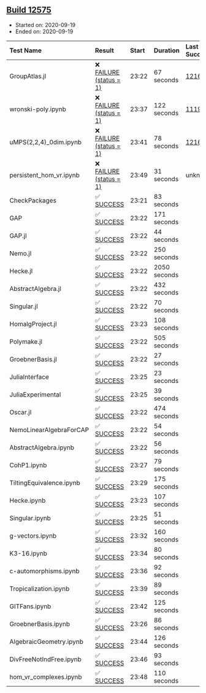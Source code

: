 ## [Build 12575](https://oscarci.mathematik.uni-kl.de/job/oscar/12575/)

* Started on: 2020-09-19
* Ended on: 2020-09-19

| Test Name    | Result | Start | Duration | Last Success | First Failure |
|:-------------|:-------|:------|:---------|:-------------|:--------------|
| GroupAtlas.jl | ❌ [FAILURE (status = 1)](https://oscarci.mathematik.uni-kl.de/job/oscar/12575/artifact/logs/build-12575/GroupAtlas.jl.log) | 23:22 | 67 seconds | [12167](https://oscarci.mathematik.uni-kl.de/job/oscar/12167/) | [12168](https://oscarci.mathematik.uni-kl.de/job/oscar/12168/) |
| wronski-poly.ipynb | ❌ [FAILURE (status = 1)](https://oscarci.mathematik.uni-kl.de/job/oscar/12575/artifact/logs/build-12575/wronski-poly.ipynb.log) | 23:37 | 122 seconds | [11192](https://oscarci.mathematik.uni-kl.de/job/oscar/11192/) | [11193](https://oscarci.mathematik.uni-kl.de/job/oscar/11193/) |
| uMPS(2,2,4)_0dim.ipynb | ❌ [FAILURE (status = 1)](https://oscarci.mathematik.uni-kl.de/job/oscar/12575/artifact/logs/build-12575/uMPS-2-2-4-_0dim.ipynb.log) | 23:41 | 78 seconds | [12167](https://oscarci.mathematik.uni-kl.de/job/oscar/12167/) | [12168](https://oscarci.mathematik.uni-kl.de/job/oscar/12168/) |
| persistent_hom_vr.ipynb | ❌ [FAILURE (status = 1)](https://oscarci.mathematik.uni-kl.de/job/oscar/12575/artifact/logs/build-12575/persistent_hom_vr.ipynb.log) | 23:49 | 31 seconds | unknown | unknown |
| CheckPackages | ✅ [SUCCESS](https://oscarci.mathematik.uni-kl.de/job/oscar/12575/artifact/logs/build-12575/CheckPackages.log) | 23:21 | 83 seconds |  |  |
| GAP | ✅ [SUCCESS](https://oscarci.mathematik.uni-kl.de/job/oscar/12575/artifact/logs/build-12575/GAP.log) | 23:22 | 171 seconds |  |  |
| GAP.jl | ✅ [SUCCESS](https://oscarci.mathematik.uni-kl.de/job/oscar/12575/artifact/logs/build-12575/GAP.jl.log) | 23:22 | 44 seconds |  |  |
| Nemo.jl | ✅ [SUCCESS](https://oscarci.mathematik.uni-kl.de/job/oscar/12575/artifact/logs/build-12575/Nemo.jl.log) | 23:22 | 250 seconds |  |  |
| Hecke.jl | ✅ [SUCCESS](https://oscarci.mathematik.uni-kl.de/job/oscar/12575/artifact/logs/build-12575/Hecke.jl.log) | 23:22 | 2050 seconds |  |  |
| AbstractAlgebra.jl | ✅ [SUCCESS](https://oscarci.mathematik.uni-kl.de/job/oscar/12575/artifact/logs/build-12575/AbstractAlgebra.jl.log) | 23:22 | 432 seconds |  |  |
| Singular.jl | ✅ [SUCCESS](https://oscarci.mathematik.uni-kl.de/job/oscar/12575/artifact/logs/build-12575/Singular.jl.log) | 23:22 | 70 seconds |  |  |
| HomalgProject.jl | ✅ [SUCCESS](https://oscarci.mathematik.uni-kl.de/job/oscar/12575/artifact/logs/build-12575/HomalgProject.jl.log) | 23:23 | 108 seconds |  |  |
| Polymake.jl | ✅ [SUCCESS](https://oscarci.mathematik.uni-kl.de/job/oscar/12575/artifact/logs/build-12575/Polymake.jl.log) | 23:22 | 505 seconds |  |  |
| GroebnerBasis.jl | ✅ [SUCCESS](https://oscarci.mathematik.uni-kl.de/job/oscar/12575/artifact/logs/build-12575/GroebnerBasis.jl.log) | 23:22 | 27 seconds |  |  |
| JuliaInterface | ✅ [SUCCESS](https://oscarci.mathematik.uni-kl.de/job/oscar/12575/artifact/logs/build-12575/JuliaInterface.log) | 23:25 | 23 seconds |  |  |
| JuliaExperimental | ✅ [SUCCESS](https://oscarci.mathematik.uni-kl.de/job/oscar/12575/artifact/logs/build-12575/JuliaExperimental.log) | 23:25 | 39 seconds |  |  |
| Oscar.jl | ✅ [SUCCESS](https://oscarci.mathematik.uni-kl.de/job/oscar/12575/artifact/logs/build-12575/Oscar.jl.log) | 23:22 | 474 seconds |  |  |
| NemoLinearAlgebraForCAP | ✅ [SUCCESS](https://oscarci.mathematik.uni-kl.de/job/oscar/12575/artifact/logs/build-12575/NemoLinearAlgebraForCAP.log) | 23:22 | 54 seconds |  |  |
| AbstractAlgebra.ipynb | ✅ [SUCCESS](https://oscarci.mathematik.uni-kl.de/job/oscar/12575/artifact/logs/build-12575/AbstractAlgebra.ipynb.log) | 23:22 | 56 seconds |  |  |
| CohP1.ipynb | ✅ [SUCCESS](https://oscarci.mathematik.uni-kl.de/job/oscar/12575/artifact/logs/build-12575/CohP1.ipynb.log) | 23:27 | 79 seconds |  |  |
| TiltingEquivalence.ipynb | ✅ [SUCCESS](https://oscarci.mathematik.uni-kl.de/job/oscar/12575/artifact/logs/build-12575/TiltingEquivalence.ipynb.log) | 23:29 | 175 seconds |  |  |
| Hecke.ipynb | ✅ [SUCCESS](https://oscarci.mathematik.uni-kl.de/job/oscar/12575/artifact/logs/build-12575/Hecke.ipynb.log) | 23:23 | 107 seconds |  |  |
| Singular.ipynb | ✅ [SUCCESS](https://oscarci.mathematik.uni-kl.de/job/oscar/12575/artifact/logs/build-12575/Singular.ipynb.log) | 23:25 | 51 seconds |  |  |
| g-vectors.ipynb | ✅ [SUCCESS](https://oscarci.mathematik.uni-kl.de/job/oscar/12575/artifact/logs/build-12575/g-vectors.ipynb.log) | 23:32 | 160 seconds |  |  |
| K3-16.ipynb | ✅ [SUCCESS](https://oscarci.mathematik.uni-kl.de/job/oscar/12575/artifact/logs/build-12575/K3-16.ipynb.log) | 23:34 | 80 seconds |  |  |
| c-automorphisms.ipynb | ✅ [SUCCESS](https://oscarci.mathematik.uni-kl.de/job/oscar/12575/artifact/logs/build-12575/c-automorphisms.ipynb.log) | 23:36 | 92 seconds |  |  |
| Tropicalization.ipynb | ✅ [SUCCESS](https://oscarci.mathematik.uni-kl.de/job/oscar/12575/artifact/logs/build-12575/Tropicalization.ipynb.log) | 23:39 | 89 seconds |  |  |
| GITFans.ipynb | ✅ [SUCCESS](https://oscarci.mathematik.uni-kl.de/job/oscar/12575/artifact/logs/build-12575/GITFans.ipynb.log) | 23:42 | 125 seconds |  |  |
| GroebnerBasis.ipynb | ✅ [SUCCESS](https://oscarci.mathematik.uni-kl.de/job/oscar/12575/artifact/logs/build-12575/GroebnerBasis.ipynb.log) | 23:26 | 86 seconds |  |  |
| AlgebraicGeometry.ipynb | ✅ [SUCCESS](https://oscarci.mathematik.uni-kl.de/job/oscar/12575/artifact/logs/build-12575/AlgebraicGeometry.ipynb.log) | 23:44 | 126 seconds |  |  |
| DivFreeNotIndFree.ipynb | ✅ [SUCCESS](https://oscarci.mathematik.uni-kl.de/job/oscar/12575/artifact/logs/build-12575/DivFreeNotIndFree.ipynb.log) | 23:46 | 93 seconds |  |  |
| hom_vr_complexes.ipynb | ✅ [SUCCESS](https://oscarci.mathematik.uni-kl.de/job/oscar/12575/artifact/logs/build-12575/hom_vr_complexes.ipynb.log) | 23:48 | 110 seconds |  |  |
